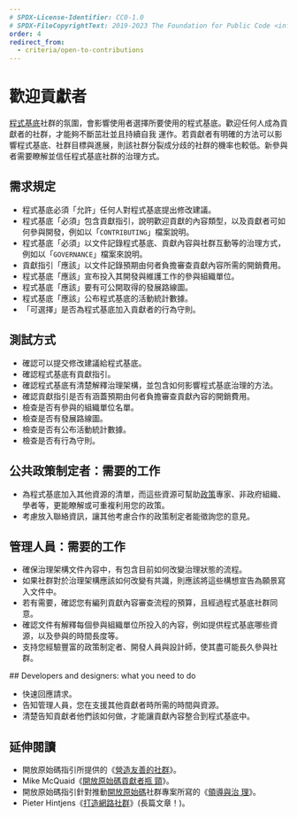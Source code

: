 ```yaml
---
# SPDX-License-Identifier: CC0-1.0
# SPDX-FileCopyrightText: 2019-2023 The Foundation for Public Code <info@publiccode.net>, https://standard.publiccode.net/AUTHORS
order: 4
redirect_from:
  - criteria/open-to-contributions
---
```


# 歡迎貢獻者

[程式基底](../glossary.md#codebase)社群的氛圍，會影響使用者選擇所要使用的程式基底。歡迎任何人成為貢獻者的社群，才能夠不斷茁壯並且持續自我
運作。若貢獻者有明確的方法可以影響程式基底、社群目標與進展，則該社群分裂成分歧的社群的機率也較低。新參與者需要瞭解並信任程式基底社群的治理方式。

## 需求規定

* 程式基底必須「允許」任何人對程式基底提出修改建議。
* 程式基底「必須」包含貢獻指引，說明歡迎貢獻的內容類型，以及貢獻者可如何參與開發，例如以「`CONTRIBUTING`」檔案說明。
* 程式基底「必須」以文件記錄程式基底、貢獻內容與社群互動等的治理方式，例如以「`GOVERNANCE`」檔案來說明。
* 貢獻指引「應該」以文件記錄預期由何者負擔審查貢獻內容所需的開銷費用。
* 程式基底「應該」宣布投入其開發與維護工作的參與組織單位。
* 程式基底「應該」要有可公開取得的發展路線圖。
* 程式基底「應該」公布程式基底的活動統計數據。
* 「可選擇」是否為程式基底加入貢獻者的行為守則。

## 測試方式

* 確認可以提交修改建議給程式基底。
* 確認程式基底有貢獻指引。
* 確認程式基底有清楚解釋治理架構，並包含如何影響程式基底治理的方法。
* 確認貢獻指引是否有涵蓋預期由何者負擔審查貢獻內容的開銷費用。
* 檢查是否有參與的組織單位名單。
* 檢查是否有發展路線圖。
* 檢查是否有公布活動統計數據。
* 檢查是否有行為守則。

## 公共政策制定者：需要的工作

* 為程式基底加入其他資源的清單，而這些資源可幫助[政策](../glossary.md#policy)專家、非政府組織、學者等，更能瞭解或可重複利用您的政策。
* 考慮放入聯絡資訊，讓其他考慮合作的政策制定者能徵詢您的意見。

## 管理人員：需要的工作

* 確保治理架構文件內容中，有包含目前如何改變治理狀態的流程。
* 如果社群對於治理架構應該如何改變有共識，則應該將這些構想宣告為願景寫入文件中。
* 若有需要，確認您有編列貢獻內容審查流程的預算，且經過程式基底社群同意。
* 確認文件有解釋每個參與組織單位所投入的內容，例如提供程式基底哪些資源，以及參與的時間長度等。
* 支持您經驗豐富的政策制定者、開發人員與設計師，使其盡可能長久參與社群。

<p style="page-break-after: always;"></p>
## Developers and designers: what you need to do

* 快速回應請求。
* 告知管理人員，您在支援其他貢獻者時所需的時間與資源。
* 清楚告知貢獻者他們該如何做，才能讓貢獻內容整合到程式基底中。

## 延伸閱讀

* 開放原始碼指引所提供的《[營造友善的社群](https://opensource.guide/building-community/)》。
* Mike McQuaid《[開放原始碼貢獻者瓶
頸](https://mikemcquaid.com/2018/08/14/the-open-source-contributor-funnel-why-people-dont-contribute-to-your-open-source-project/)》。
* 開放原始碼指引針對推動[開放原始碼](../glossary.md#open-source)社群專案所寫的《[領導與治
理](https://opensource.guide/leadership-and-governance/)》。
* Pieter Hintjens《[打造網路社群](http://hintjens.com/blog:117)》(長篇文章！)。
